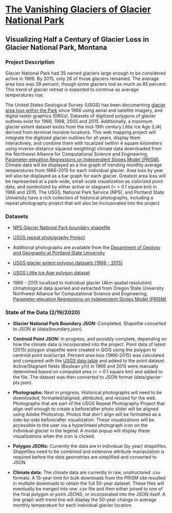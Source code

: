 # [The Vanishing Glaciers of Glacier National Park](https://efano.github.io/GNP-glaciers)

## Visualizing Half a Century of Glacier Loss in Glacier National Park, Montana

### Project Description

Glacier National Park had 35 named glaciers large enough to be considered active in 1966. By 2015, only 26 of those glaciers remained. The average area loss was 39 percent, though some glaciers lost as much as 85 percent. This trend of glacier retreat is expected to continue as average temperatures rise.

 The United States Geological Survey (USGS) has been documenting [glacier area loss within the Park](https://www.usgs.gov/centers/norock/science/retreat-glaciers-glacier-national-park?qt-science_center_objects=0#qt-science_center_objects) since 1966 using aerial and satellite imagery, and digital raster graphics (DRGs). Datasets of digitized polygons of glacier outlines exist for 1966, 1998, 2005 and 2015. Additionally, a maximum glacier extent dataset exists from the mid-19th century Little Ice Age (LIA) derived from terminal moraine locations. This web mapping project will integrate the digitized glacier outlines for all years, display them interactively, and combine them with localized (within 4 square kilometers using inverse-distance squared weighting) climate data downloaded from the Northwest Alliance for Computational Science and Engineering, [Parameter-elevation Regressions on Independent Slopes Model (PRISM)](http://prism.oregonstate.edu/). Climate data will be displayed as a line graph of trending monthly average temperatures from 1966-2015 for each individual glacier. Area loss by year will also be displayed as a bar graph for each glacier. Greatest area loss will be represented at a park-wide, small-scale visualization as colorized point data, and symbolized by either active or stagnant (< > 0.1 square km) in 1966 and 2015. The USGS, National Park Service (NPS), and Portland State University have a rich collection of historical photographs, including a repeat photography project that will also be incorporated into the project.

### Datasets

* [NPS Glacier National Park boundary shapefile](https://public-nps.opendata.arcgis.com/datasets/nps-boundary-1/data?orderBy=UNIT_CODE&page=17)

* [USGS repeat photography Project](https://www.usgs.gov/centers/norock/science/repeat-photography-project?qt-science_center_objects=0#qt-science_center_objects)

* Additional photographs are available from the [Department of Geology and Geography at Portland State University](http://glaciers.us/image-galleries/lewis-range-mt.html)

* [USGS glacier extent polygon datasets (1966 - 2015)](https://www.sciencebase.gov/catalog/item/58af7022e4b01ccd54f9f542)

* [USGS Little Ice Age polygon dataset](https://www.sciencebase.gov/catalog/item/5b194f1ce4b092d965237f5f)

* 1966 - 2015 localized to individual glacier (4km spatial resolution) climatological data queried and extracted from Oregon State University Northwest Alliance for Computational Science and Engineering, [Parameter-elevation Regressions on Independent Slopes Model (PRISM)](http://prism.oregonstate.edu/)

### State of the Data (2/19/2020)

* **Glacier National Park Boundary JSON:** Completed. Shapefile converted to JSON at (data/boundary.json).

* **Centroid Point JSON:** In progress, and possibly complete, depending on how the climate data is incorporated into the project. Point data of latest (2015) polygon shapefile were created in QGIS using the polygon to centroid point tool/script. Percent area loss (1966-2015) was calculated and compared with the [USGS data table](https://www.usgs.gov/data-tools/area-named-glaciers-glacier-national-park-gnp-and-flathead-national-forest-fnf-including) and added to the point dataset. Active/Stagnant fields (Boolean y/n) in 1966 and 2015 were manually determined based on computed area (< > 0.1 square km) and added to the file. The dataset was then converted to JSON format (data/glacier-pts.json).

* **Photographs:** Next in progress. Historical photographs will need to be downloaded, formatted/aligned, attributed, and resized for the web. Photographs that are part of the USGS Repeat Photography Project that align well enough to create a before/after photo slider will be aligned using Adobe Photoshop. Photos that don't align will be formatted as a side-by-side before/after visualization. These visualizations will be accessible to the user via a hyperlinked photograph icon on the individual glacier in the legend. A modal popup will display these visualizations when the icon is clicked.

* **Polygon JSONs:** Currently the data are in individual (by year) shapefiles. Shapefiles need to be combined and extensive attribute manipulation is required before the data geometries are simplified and converted to JSON.

* **Climate data:** The climate data are currently in raw, unstructured .csv formats. A 15-year limit for bulk downloads from the PRISM site resulted in multiple downloads to obtain the full 50-year dataset. These files will eventually be merged into one .csv file and then either joined to one of the final polygon or point JSONS, or incorporated into the JSON itself. A line graph with trend line will display the 50-year change in average monthly temperature for each individual glacier location.
